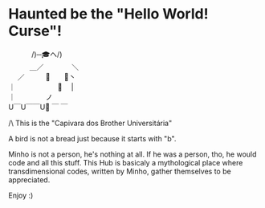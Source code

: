 # Haunted be the "Hello World! Curse"!

   　     　　/)─🎓ヘ/)<br>
 　　　＿／　　　　＼ <br>
　 ／　　　🌟　　🌟丶<br>
    ｜　　　　　　🐽 　| <br>
｜　　　　       ノ 　<br>
     U￣U￣￣U📝 ￣ ￣<br>

/\ This is the "Capivara dos Brother Universitária"

A bird is not a bread just because it starts with "b".

Minho is not a person, he's nothing at all.
If he was a person, tho, he would code and all this stuff.
This Hub is basicaly a mythological place where transdimensional codes, written by Minho, gather themselves to be appreciated.

Enjoy :)
